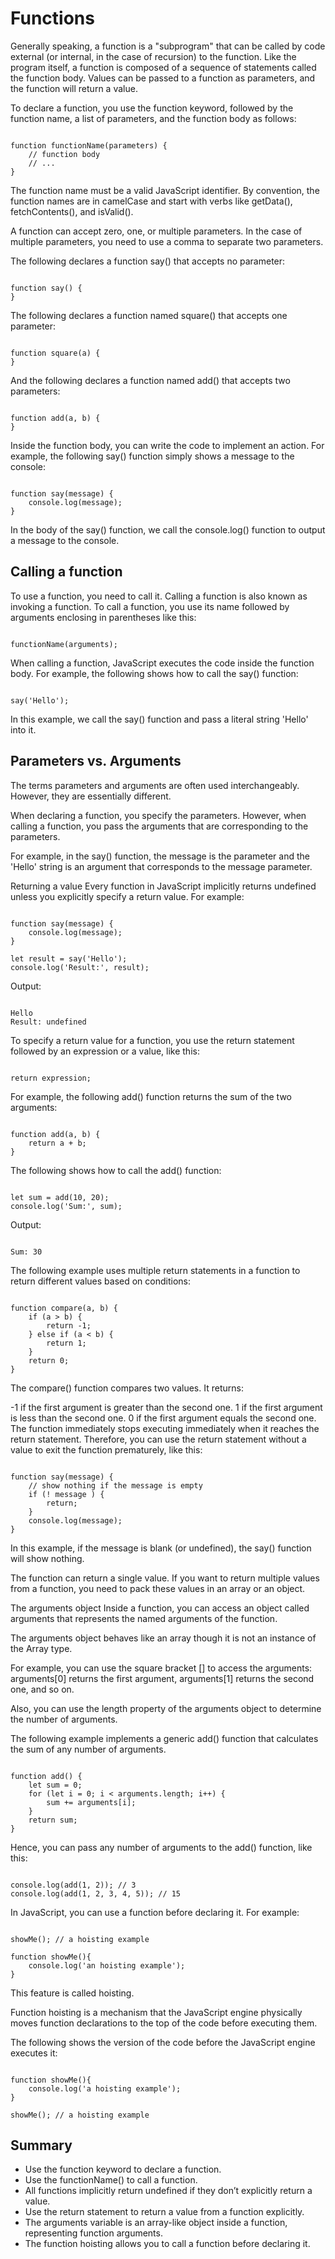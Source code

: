 # Functions

Generally speaking, a function is a "subprogram" that can be called by code external (or internal, in the case of recursion) to the function. Like the program itself, a function is composed of a sequence of statements called the function body. Values can be passed to a function as parameters, and the function will return a value.

To declare a function, you use the function keyword, followed by the function name, a list of parameters, and the function body as follows:

```JS

function functionName(parameters) {
    // function body
    // ...
}

```


The function name must be a valid JavaScript identifier. By convention, the function names are in camelCase and start with verbs like getData(), fetchContents(), and isValid().

A function can accept zero, one, or multiple parameters. In the case of multiple parameters, you need to use a comma to separate two parameters.

The following declares a function say() that accepts no parameter:

```JS

function say() {
}

```

The following declares a function named square() that accepts one parameter:

```JS

function square(a) {
}

```

And the following declares a function named add() that accepts two parameters:

```JS

function add(a, b) {
}

```

Inside the function body, you can write the code to implement an action. For example, the following say() function simply shows a message to the console:

```JS

function say(message) {
    console.log(message);
}

```

In the body of the say() function, we call the console.log() function to output a message to the console.

## Calling a function

To use a function, you need to call it. Calling a function is also known as invoking a function. To call a function, you use its name followed by arguments enclosing in parentheses like this:

```JS

functionName(arguments);

```

When calling a function, JavaScript executes the code inside the function body. For example, the following shows how to call the say() function:

```JS

say('Hello');

```

In this example, we call the say() function and pass a literal string 'Hello' into it.

## Parameters vs. Arguments

The terms parameters and arguments are often used interchangeably. However, they are essentially different.

When declaring a function, you specify the parameters. However, when calling a function, you pass the arguments that are corresponding to the parameters.

For example, in the say() function, the message is the parameter and the 'Hello' string is an argument that corresponds to the message parameter.

Returning a value
Every function in JavaScript implicitly returns undefined unless you explicitly specify a return value. For example:

```JS

function say(message) {
    console.log(message);
}

let result = say('Hello');
console.log('Result:', result);

```
Output:


```JS

Hello
Result: undefined

```

To specify a return value for a function, you use the return statement followed by an expression or a value, like this:

```JS

return expression;

```

For example, the following add() function returns the sum of the two arguments:

```JS

function add(a, b) {
    return a + b;
}

```

The following shows how to call the add() function:

```JS

let sum = add(10, 20);
console.log('Sum:', sum);

```

Output:

```JS

Sum: 30

```

The following example uses multiple return statements in a function to return different values based on conditions:

```JS

function compare(a, b) {
    if (a > b) {
        return -1;
    } else if (a < b) {
        return 1;
    }
    return 0;
}

```
The compare() function compares two values. It returns:

-1 if the first argument is greater than the second one.
1 if the first argument is less than the second one.
0 if  the first argument equals the second one.
The function immediately stops executing immediately when it reaches the return statement. Therefore, you can use the return statement without a value to exit the function prematurely, like this:

```JS

function say(message) {
    // show nothing if the message is empty
    if (! message ) {
        return;
    }
    console.log(message);
}

```

In this example, if the message is blank (or undefined), the say() function will show nothing.

The function can return a single value. If you want to return multiple values from a function, you need to pack these values in an array or an object.

The arguments object
Inside a function, you can access an object called arguments that represents the named arguments of the function.

The arguments object behaves like an array though it is not an instance of the Array type.

For example, you can use the square bracket [] to access the arguments: arguments[0] returns the first argument, arguments[1] returns the second one, and so on.

Also, you can use the length property of the arguments object to determine the number of arguments.

The following example implements a generic add() function that calculates the sum of any number of arguments.

```JS

function add() {
    let sum = 0;
    for (let i = 0; i < arguments.length; i++) {
        sum += arguments[i];
    }
    return sum;
}

```

Hence, you can pass any number of arguments to the add() function, like this:

```JS

console.log(add(1, 2)); // 3
console.log(add(1, 2, 3, 4, 5)); // 15

```

In JavaScript, you can use a function before declaring it. For example:

```JS

showMe(); // a hoisting example

function showMe(){
    console.log('an hoisting example');
} 

```

This feature is called hoisting.

Function hoisting is a mechanism that the JavaScript engine physically moves function declarations to the top of the code before executing them.

The following shows the version of the code before the JavaScript engine executes it:

```JS

function showMe(){
    console.log('a hoisting example');
}

showMe(); // a hoisting example

```

## Summary

* Use the function keyword to declare a function.
* Use the functionName() to call a function.
* All functions implicitly return undefined if they don’t explicitly return a value.
* Use the return statement to return a value from a function explicitly.
* The arguments variable is an array-like object inside a function, representing function arguments.
* The function hoisting allows you to call a function before declaring it.

